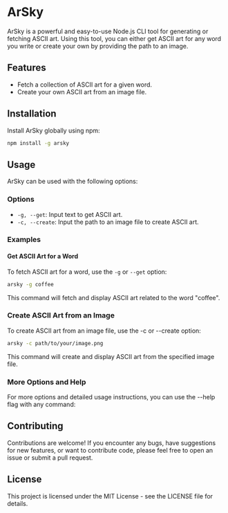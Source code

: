 # ArSky

ArSky is a powerful and easy-to-use Node.js CLI tool for generating or fetching ASCII art. Using this tool, you can either get ASCII art for any word you write or create your own by providing the path to an image.

## Features

- Fetch a collection of ASCII art for a given word.
- Create your own ASCII art from an image file.

## Installation

Install ArSky globally using npm:

```sh
npm install -g arsky
```

## Usage

ArSky can be used with the following options:

### Options

- `-g, --get`: Input text to get ASCII art.
- `-c, --create`: Input the path to an image file to create ASCII art.

### Examples

#### Get ASCII Art for a Word

To fetch ASCII art for a word, use the `-g` or `--get` option:

```sh
arsky -g coffee
```

This command will fetch and display ASCII art related to the word "coffee".

### Create ASCII Art from an Image

To create ASCII art from an image file, use the -c or --create option:

```sh
arsky -c path/to/your/image.png
```

This command will create and display ASCII art from the specified image file.

### More Options and Help
For more options and detailed usage instructions, you can use the --help flag with any command:

## Contributing
Contributions are welcome! If you encounter any bugs, have suggestions for new features, or want to contribute code, please feel free to open an issue or submit a pull request.

## License
This project is licensed under the MIT License - see the LICENSE file for details.







